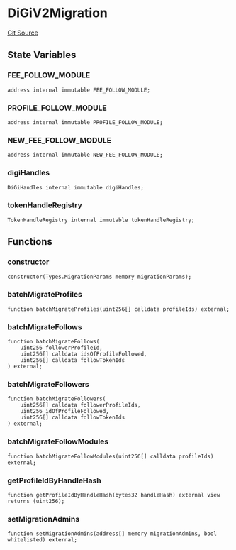 # DiGiV2Migration
[Git Source](https://github.com/digiv3rse/protocol-contracts/blob/78826068117a4eb9f5d01837d2d88deb72b92ea0/contracts/misc/DiGiV2Migration.sol)


## State Variables
### FEE_FOLLOW_MODULE

```solidity
address internal immutable FEE_FOLLOW_MODULE;
```


### PROFILE_FOLLOW_MODULE

```solidity
address internal immutable PROFILE_FOLLOW_MODULE;
```


### NEW_FEE_FOLLOW_MODULE

```solidity
address internal immutable NEW_FEE_FOLLOW_MODULE;
```


### digiHandles

```solidity
DiGiHandles internal immutable digiHandles;
```


### tokenHandleRegistry

```solidity
TokenHandleRegistry internal immutable tokenHandleRegistry;
```


## Functions
### constructor


```solidity
constructor(Types.MigrationParams memory migrationParams);
```

### batchMigrateProfiles


```solidity
function batchMigrateProfiles(uint256[] calldata profileIds) external;
```

### batchMigrateFollows


```solidity
function batchMigrateFollows(
    uint256 followerProfileId,
    uint256[] calldata idsOfProfileFollowed,
    uint256[] calldata followTokenIds
) external;
```

### batchMigrateFollowers


```solidity
function batchMigrateFollowers(
    uint256[] calldata followerProfileIds,
    uint256 idOfProfileFollowed,
    uint256[] calldata followTokenIds
) external;
```

### batchMigrateFollowModules


```solidity
function batchMigrateFollowModules(uint256[] calldata profileIds) external;
```

### getProfileIdByHandleHash


```solidity
function getProfileIdByHandleHash(bytes32 handleHash) external view returns (uint256);
```

### setMigrationAdmins


```solidity
function setMigrationAdmins(address[] memory migrationAdmins, bool whitelisted) external;
```

